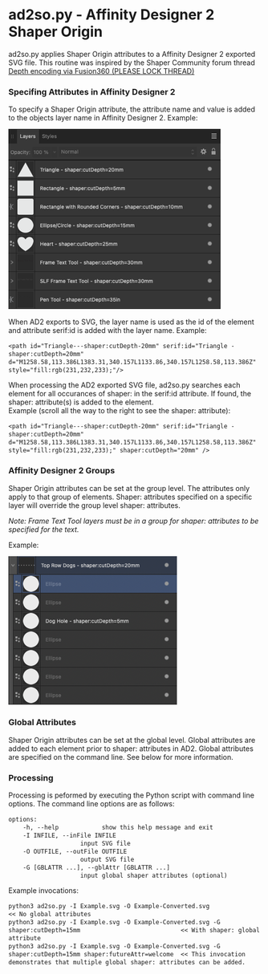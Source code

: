 # ad2so.py - Affinity Designer 2 Shaper Origin

ad2so.py applies Shaper Origin attributes to a Affinity Designer 2 exported SVG file. This routine was inspired by the Shaper Community forum thread [Depth encoding via Fusion360 (PLEASE LOCK THREAD)](https://community.shapertools.com/t/depth-encoding-via-fusion360-please-lock-thread/10075)

### Specifing Attributes in Affinity Designer 2

To specify a Shaper Origin attribute, the attribute name and value is added to the objects layer name in Affinity Designer 2. Example:

![AD2 Layers](img/layers.png)

When AD2 exports to SVG, the layer name is used as the id of the element and attribute serif:id is added with the layer name. Example:

    <path id="Triangle---shaper:cutDepth-20mm" serif:id="Triangle - shaper:cutDepth=20mm" d="M1258.58,113.386L1383.31,340.157L1133.86,340.157L1258.58,113.386Z" style="fill:rgb(231,232,233);"/>


When processing the AD2 exported SVG file, ad2so.py searches each element for all occurances of shaper: in the serif:id attribute. If found, the shaper: attribute(s) is added to the element.<br>
Example (scroll all the way to the right to see the shaper: attribute):

    <path id="Triangle---shaper:cutDepth-20mm" serif:id="Triangle - shaper:cutDepth=20mm" d="M1258.58,113.386L1383.31,340.157L1133.86,340.157L1258.58,113.386Z" style="fill:rgb(231,232,233);" shaper:cutDepth="20mm" />

### Affinity Designer 2 Groups

Shaper Origin attributes can be set at the group level. The attributes only apply to that group of elements. Shaper: attributes specified on a specific layer will override the group level shaper: attributes.

*Note: Frame Text Tool layers must be in a group for shaper: attributes to be specified for the text.*

Example: 

![AD2 Groups](img/groups.png)

### Global Attributes

Shaper Origin attributes can be set at the global level. Global attributes are added to each element prior to shaper: attributes in AD2. Global attributes are specified on the command line. See below for more information. 

### Processing

Processing is peformed by executing the Python script with command line options. The command line options are as follows:  

    options:
        -h, --help            show this help message and exit
        -I INFILE, --inFile INFILE
                        input SVG file
        -O OUTFILE, --outFile OUTFILE
                        output SVG file
        -G [GBLATTR ...], --gblAttr [GBLATTR ...]
                        input global shaper attributes (optional)


Example invocations: 

    python3 ad2so.py -I Example.svg -O Example-Converted.svg                                                    << No global attributes 
    python3 ad2so.py -I Example.svg -O Example-Converted.svg -G shaper:cutDepth=15mm                            << With shaper: global attribute
    python3 ad2so.py -I Example.svg -O Example-Converted.svg -G shaper:cutDepth=15mm shaper:futureAttr=welcome  << This invocation demonstrates that multiple global shaper: attributes can be added. 